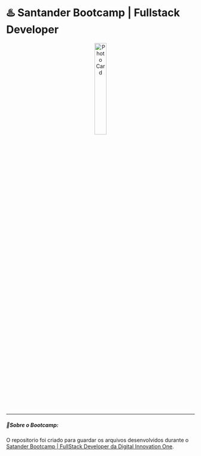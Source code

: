 # ♨️ Santander Bootcamp | Fullstack Developer 

<p align="center">
<img src="https://user-images.githubusercontent.com/50052600/123175180-b773e080-d457-11eb-9330-e965d2925341.png" alt="Photo Card" width="25%"/>
</p>

------

##### 📝Sobre o Bootcamp: 

O repositorio foi criado para guardar os arquivos desenvolvidos durante o [Satander Bootcamp | FullStack Developer da Digital Innovation One](https://web.digitalinnovation.one/track/santander-fullstack-developer).

